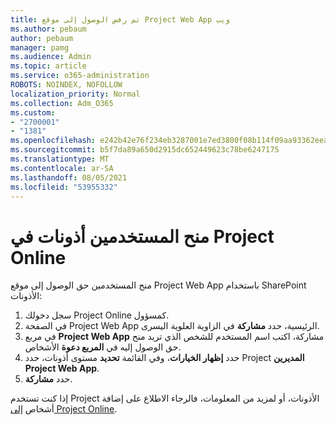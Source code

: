 ```yaml
---
title: تم رفض الوصول إلى موقع Project Web App ويب
ms.author: pebaum
author: pebaum
manager: pamg
ms.audience: Admin
ms.topic: article
ms.service: o365-administration
ROBOTS: NOINDEX, NOFOLLOW
localization_priority: Normal
ms.collection: Adm_O365
ms.custom:
- "2700001"
- "1381"
ms.openlocfilehash: e242b42e76f234eb3287001e7ed3800f08b114f09aa93362eea215109ea7bac5
ms.sourcegitcommit: b5f7da89a650d2915dc652449623c78be6247175
ms.translationtype: MT
ms.contentlocale: ar-SA
ms.lasthandoff: 08/05/2021
ms.locfileid: "53955332"
---
```

# <a name="give-users-permissions-in-project-online"></a>منح المستخدمين أذونات في Project Online

منح المستخدمين حق الوصول إلى موقع Project Web App باستخدام SharePoint الأذونات:

1. سجل دخولك Project Online كمسؤول.
2. في الصفحة Project Web App الرئيسية، حدد **مشاركة** في الزاوية العلوية اليسرى.
3. في مربع **Project Web App** مشاركة، اكتب اسم المستخدم للشخص الذي تريد منح حق الوصول إليه في **المربع دعوة** الأشخاص.
4. حدد **إظهار الخيارات**، وفي القائمة **تحديد** مستوى أذونات، حدد Project **المديرين Project Web App**.
5. حدد **مشاركة**.

إذا كنت تستخدم Project الأذونات، أو لمزيد من المعلومات، فالرجاء الاطلاع على إضافة أشخاص [إلى Project Online](https://docs.microsoft.com/projectonline/step-2-add-people-to-project-online).
